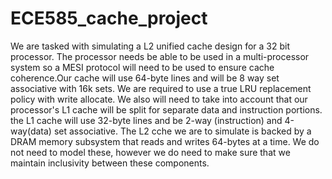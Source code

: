 ECE585_cache_project
====================
We are tasked with simulating a L2 unified cache design for a 32 bit processor. 
The processor needs be able to be used in a multi-processor system so a MESI protocol will need to be used 
to ensure cache coherence.Our cache will use 64-byte lines and will be 8 way set associative with 16k sets. 
We are required to use a true LRU replacement policy with write allocate.
We also will need to take into account that our processor's L1 cache will be split for separate data and 
instruction portions. the L1 cache will use 32-byte lines and be 2-way (instruction) and 4-way(data) set associative. 
The L2 cche we are to simulate is backed by a DRAM memory subsystem that reads and writes 64-bytes at a time. 
We do not need to model these, however we do need to make sure that we maintain inclusivity between these components.
